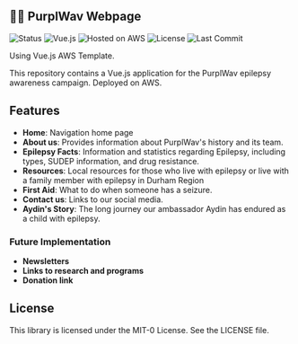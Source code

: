 ## 💜🌊 PurplWav Webpage 

![Status](https://img.shields.io/badge/status-active-brightgreen)
![Vue.js](https://img.shields.io/badge/Vue.js-3.x-42b883?logo=vue.js)
![Hosted on AWS](https://img.shields.io/badge/Deployed%20on-AWS-yellow)
![License](https://img.shields.io/badge/license-MIT--0-lightgrey)
![Last Commit](https://img.shields.io/github/last-commit/djleamen/purplwav-website)

Using Vue.js AWS Template.

This repository contains a Vue.js application for the PurplWav epilepsy awareness campaign. Deployed on AWS.

## Features

- **Home**: Navigation home page
- **About us**: Provides information about PurplWav's history and its team.
- **Epilepsy Facts**: Information and statistics regarding Epilepsy, including types, SUDEP information, and drug resistance.
- **Resources**: Local resources for those who live with epilepsy or live with a family member with epilepsy in Durham Region
- **First Aid**: What to do when someone has a seizure.
- **Contact us**: Links to our social media.
- **Aydin's Story**: The long journey our ambassador Aydin has endured as a child with epilepsy.

### Future Implementation
- **Newsletters**
- **Links to research and programs**
- **Donation link**

## License

This library is licensed under the MIT-0 License. See the LICENSE file.
